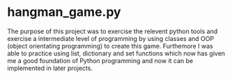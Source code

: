 # hangman_game.py

The purpose of this project was to exercise the relevent python tools and exercise a intermediate level of programming by using 
classes and OOP (object orientating programming) to create this game. Furthemore I was able to practice using list, dictionary and set functions which 
now has given me a good foundation of Python programming and now it can be implemented in later projects.

